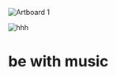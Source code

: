 ![Artboard 1](https://github.com/RecontresMusic/recmus/assets/110759159/a42ed637-e904-4885-a3df-c4ddb0183f79)

![hhh](https://github.com/user-attachments/assets/50ef5f7a-c47c-4aeb-9dd8-9175e2129ba0)
<h1 style="font-weight: bold;font-size: 30px;">be with music</h1>
